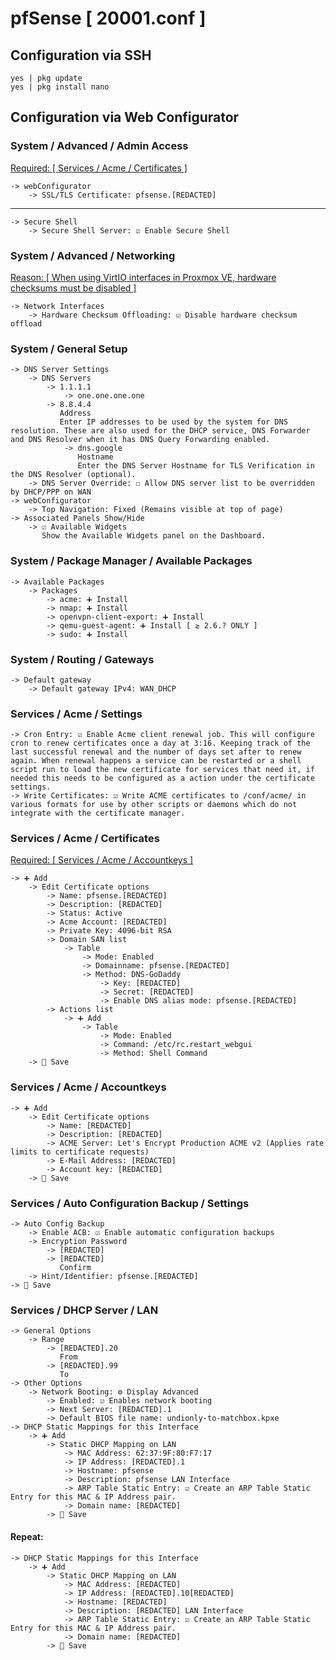 # pfSense [ 20001.conf ]

## Configuration via SSH
```
yes | pkg update
yes | pkg install nano
```

## Configuration via Web Configurator

### System / Advanced / Admin Access
[Required: [ Services / Acme / Certificates ]](#services--acme--certificates)
```
-> webConfigurator
    -> SSL/TLS Certificate: pfsense.[REDACTED]
```
---
```
-> Secure Shell
    -> Secure Shell Server: ☑ Enable Secure Shell
```

### System / Advanced / Networking
[Reason: [ When using VirtIO interfaces in Proxmox VE, hardware checksums must be disabled ]](https://docs.netgate.com/pfsense/en/latest/recipes/virtualize-proxmox-ve.html#disable-hardware-checksums-with-proxmox-ve-virtio)
```
-> Network Interfaces
    -> Hardware Checksum Offloading: ☑ Disable hardware checksum offload
```

### System / General Setup
```
-> DNS Server Settings
    -> DNS Servers
        -> 1.1.1.1
            -> one.one.one.one
        -> 8.8.4.4
           Address
           Enter IP addresses to be used by the system for DNS resolution. These are also used for the DHCP service, DNS Forwarder and DNS Resolver when it has DNS Query Forwarding enabled.
            -> dns.google
               Hostname
               Enter the DNS Server Hostname for TLS Verification in the DNS Resolver (optional).
    -> DNS Server Override: ☐ Allow DNS server list to be overridden by DHCP/PPP on WAN
-> webConfigurator
    -> Top Navigation: Fixed (Remains visible at top of page)
-> Associated Panels Show/Hide
    -> ☑ Available Widgets
       Show the Available Widgets panel on the Dashboard.
```

### System / Package Manager / Available Packages
```
-> Available Packages
    -> Packages
        -> acme: ➕ Install
        -> nmap: ➕ Install
        -> openvpn-client-export: ➕ Install
        -> qemu-guest-agent: ➕ Install [ ≥ 2.6.? ONLY ]
        -> sudo: ➕ Install
```

### System / Routing / Gateways
```
-> Default gateway
    -> Default gateway IPv4: WAN_DHCP
```

### Services / Acme / Settings
```
-> Cron Entry: ☑ Enable Acme client renewal job. This will configure cron to renew certificates once a day at 3:16. Keeping track of the last successful renewal and the number of days set after to renew again. When renewal happens a service can be restarted or a shell script run to load the new certificate for services that need it, if needed this needs to be configured as a action under the certificate settings.
-> Write Certificates: ☑ Write ACME certificates to /conf/acme/ in various formats for use by other scripts or daemons which do not integrate with the certificate manager.
```

### Services / Acme / Certificates
[Required: [ Services / Acme / Accountkeys ]](#services--acme--accountkeys)
```
-> ➕ Add
    -> Edit Certificate options
        -> Name: pfsense.[REDACTED]
        -> Description: [REDACTED]
        -> Status: Active
        -> Acme Account: [REDACTED]
        -> Private Key: 4096-bit RSA
        -> Domain SAN list
            -> Table
                -> Mode: Enabled
                -> Domainname: pfsense.[REDACTED]
                -> Method: DNS-GoDaddy
                    -> Key: [REDACTED]
                    -> Secret: [REDACTED]
                    -> Enable DNS alias mode: pfsense.[REDACTED]
        -> Actions list
            -> ➕ Add
                -> Table
                    -> Mode: Enabled
                    -> Command: /etc/rc.restart_webgui
                    -> Method: Shell Command
    -> 💾 Save
```

### Services / Acme / Accountkeys
```
-> ➕ Add
    -> Edit Certificate options
        -> Name: [REDACTED]
        -> Description: [REDACTED]
        -> ACME Server: Let's Encrypt Production ACME v2 (Applies rate limits to certificate requests)
        -> E-Mail Address: [REDACTED]
        -> Account key: [REDACTED]
    -> 💾 Save
```

### Services / Auto Configuration Backup / Settings
```
-> Auto Config Backup
    -> Enable ACB: ☑ Enable automatic configuration backups
    -> Encryption Password
        -> [REDACTED]
        -> [REDACTED]
           Confirm
    -> Hint/Identifier: pfsense.[REDACTED]
-> 💾 Save
```

### Services / DHCP Server / LAN
```
-> General Options
    -> Range
        -> [REDACTED].20
           From
        -> [REDACTED].99
           To
-> Other Options
    -> Network Booting: ⚙ Display Advanced
        -> Enabled: ☑ Enables network booting
        -> Next Server: [REDACTED].1
        -> Default BIOS file name: undionly-to-matchbox.kpxe
-> DHCP Static Mappings for this Interface    
    -> ➕ Add
        -> Static DHCP Mapping on LAN
            -> MAC Address: 62:37:9F:80:F7:17
            -> IP Address: [REDACTED].1
            -> Hostname: pfsense
            -> Description: pfsense LAN Interface
            -> ARP Table Static Entry: ☑ Create an ARP Table Static Entry for this MAC & IP Address pair.
            -> Domain name: [REDACTED]
        -> 💾 Save
```
#### Repeat:
```
-> DHCP Static Mappings for this Interface 
    -> ➕ Add
        -> Static DHCP Mapping on LAN
            -> MAC Address: [REDACTED]
            -> IP Address: [REDACTED].10[REDACTED]
            -> Hostname: [REDACTED]
            -> Description: [REDACTED] LAN Interface
            -> ARP Table Static Entry: ☑ Create an ARP Table Static Entry for this MAC & IP Address pair.
            -> Domain name: [REDACTED]
        -> 💾 Save
```
